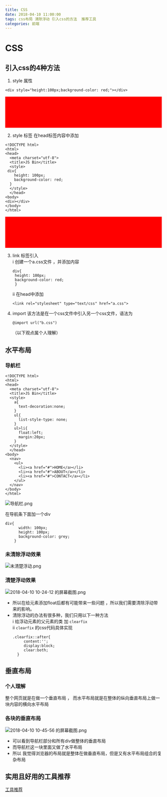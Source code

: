 ```yaml
---
title: CSS
date: 2018-04-10 11:00:00
tags: css布局 清除浮动 引入css的方法  推荐工具
categories: 前端
---
```


# CSS

## 引入css的4种方法
1.  style 属性
```
<div style="height:100px;background-color: red;"></div>
```
<div style="height:100px;background-color: red;"></div>

2. style 标签
在head标签内容中添加
```
<!DOCTYPE html>
<html>
<head>
  <meta charset="utf-8">
  <title>JS Bin</title>
  <style>
 div{
    height: 100px;
    background-color: red;
  }
  </style>
  </head>
<body>
<div></div>
</body>
</html>
```
<div style="height:100px;background-color: red;"></div>

3. link 标签引入  
   i 创建一个a.css文件 ，并添加内容
    ```
    div{
     height: 100px;
     background-color: red;
     }
    ```
    ii 在head中添加 
    ```
    <link rel="stylesheet" type="text/css" href="a.css">
    ```
    
4. import 
	该方法是在一个css文件中引入另一个css文件，语法为
    ```
    @import url("b.css")
    ```
    
 	（以下观点属个人理解）
   
## 水平布局

### 导航栏
```
<!DOCTYPE html>
<html>
<head>
  <meta charset="utf-8">
  <title>JS Bin</title>
  <style>
    a{
      text-decoration:none;
    }
    ul{
      list-style-type: none;
    }
    ul>li{
      float:left;
      margin:20px;
    }
  </style>
  </head>
<body>
  <nav>
    <ul>
      <li><a href="#">HOME</a></li>
      <li><a href="#">ABOUT</a></li>
      <li><a href="#">CONTACT</a></li>
    </ul>
  </nav>
</body>
</html>
```

![导航栏.png](https://i.loli.net/2018/04/09/5acb3337aa951.png)

在导航条下面加一个div
```
div{
      width: 100px;
      height: 100px;
      background-color: grey;
    } 
```

### 未清除浮动效果
![未清楚浮动.png](https://i.loli.net/2018/04/10/5acc1bb8afc89.png)

### 清楚浮动效果
![2018-04-10 10-24-12 的屏幕截图.png](https://i.loli.net/2018/04/10/5acc207970cc2.png)

- 所以在给元素添加float后都有可能带来一些问题 ，所以我们需要清除浮动带来的影响。
- 清除浮动的办法有很多种，我们只用以下一种方法  
  i 给浮动元素的父元素的类  加  `clearfix`  
  ii `clearfix` 的css代码具体实现
  ```
  .clearfix::after{
       content:'';
       display:block;
       clear:both;
    }
  ```
  
## 垂直布局

### 个人理解 
 整个网页就是在做一个垂直布局 ， 而水平布局就是在整体的纵向垂直布局上做一块内容的横向水平布局
 
###  各块的垂直布局
![2018-04-10 10-45-56 的屏幕截图.png](https://i.loli.net/2018/04/10/5acc25c1a9055.png)

- 可以看到导航栏部分和所有div做整体的垂直布局
- 而导航栏这一块里面又做了水平布局
- 所以  我觉得浏览器的布局就是整体在做垂直布局，但是又有水平布局组合的复杂布局

## 实用且好用的工具推荐

[工具推荐](https://c.m.163.com/news/a/DDJFF6P905118DFD.html?spss=newsapp&fromhistory=1)